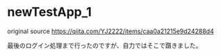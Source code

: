 # newTestApp_1

original source
https://qiita.com/YJ2222/items/caa0a21215e9d24288d4

最後のログイン処理まで行ったのですが、自力ではそこで躓きました。
